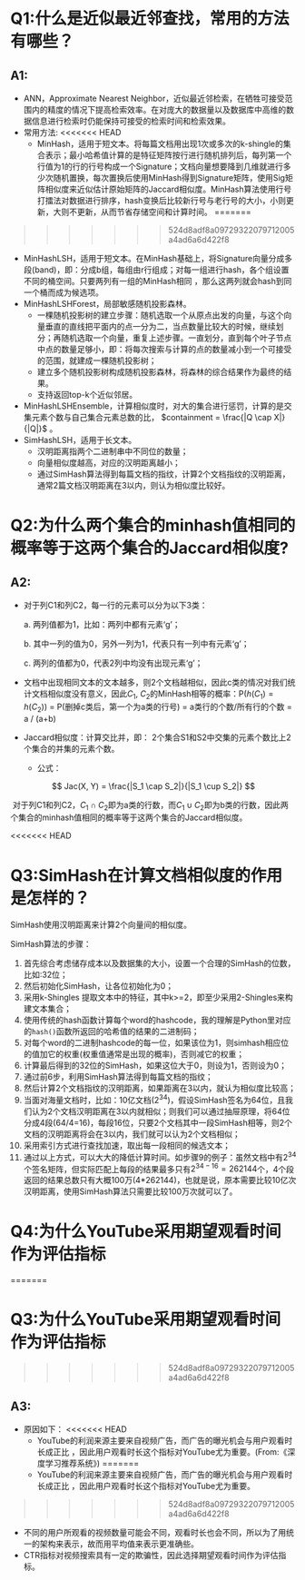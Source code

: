 # Q1:什么是近似最近邻查找，常用的方法有哪些？

## A1:

+ ANN，Approximate Nearest Neighbor，近似最近邻检索，在牺牲可接受范围内的精度的情况下提高检索效率。在对庞大的数据量以及数据库中高维的数据信息进行检索时仍能保持可接受的检索时间和检索效果。
+ 常用方法:
<<<<<<< HEAD
  + MinHash，适用于短文本。将每篇文档用出现1次或多次的k-shingle的集合表示；最小哈希值计算的是特征矩阵按行进行随机排列后，每列第一个行值为1的行的行号构成一个Signature；文档向量想要降到几维就进行多少次随机置换，每次置换后使用MinHash得到Signature矩阵，使用Sig矩阵相似度来近似估计原始矩阵的Jaccard相似度。MinHash算法使用行号打擂法对数据进行排序，hash变换后比较新行号与老行号的大小，小则更新，大则不更新，从而节省存储空间和计算时间。
=======
>>>>>>> 524d8adf8a09729322079712005a4ad6a6d422f8
  + MinHashLSH，适用于短文本。在MinHash基础上，将Signature向量分成多段(band)，即：分成b组，每组由r行组成；对每一组进行hash，各个组设置不同的桶空间。只要两列有一组的MinHash相同 ，那么这两列就会hash到同一个桶而成为候选项。
  + MinHashLSHForest，局部敏感随机投影森林。
    + 一棵随机投影树的建立步骤：随机选取一个从原点出发的向量，与这个向量垂直的直线把平面内的点一分为二，当点数量比较大的时候，继续划分；再随机选取一个向量，重复上述步骤。一直划分，直到每个叶子节点中点的数量足够小，即：将每次搜索与计算的点的数量减小到一个可接受的范围，就建成一棵随机投影树；
    + 建立多个随机投影树构成随机投影森林，将森林的综合结果作为最终的结果。
    + 支持返回top-k个近似邻居。
  + MinHashLSHEnsemble，计算相似度时，对大的集合进行惩罚，计算的是交集元素个数与自己集合元素总数的比， $containment = \frac{|Q \cap X|}{|Q|}$ 。
  + SimHashLSH，适用于长文本。
    + 汉明距离指两个二进制串中不同位的数量；
    + 向量相似度越高，对应的汉明距离越小；
    + 通过SimHash算法得到每篇文档的指纹，计算2个文档指纹的汉明距离，通常2篇文档汉明距离在3以内，则认为相似度比较好。

# Q2:为什么两个集合的minhash值相同的概率等于这两个集合的Jaccard相似度?

## A2:

+ 对于列C1和列C2，每一行的元素可以分为以下3类：
  
  a. 两列值都为1，比如：两列中都有元素‘g’；
  
  b. 其中一列的值为0，另外一列为1，代表只有一列中有元素‘g’；
  
  c. 两列的值都为0，代表2列中均没有出现元素‘g’；
  
+ 文档中出现相同文本的文本越多，则2个文档越相似，因此c类的情况对我们统计文档相似度没有意义，因此$C_1$, $C_2$的MinHash相等的概率：P($h(C_1) = h(C_2)$) = P(删掉c类后，第一个为a类的行号) = a类行的个数/所有行的个数 = a / (a+b) 

+ Jaccard相似度：计算交比并，即： 2个集合S1和S2中交集的元素个数比上2个集合的并集的元素个数。
  
  + 公式：

$$
Jac(X, Y) = \frac{|S_1 \cap S_2|}{|S_1 \cup S_2|}
$$

​	对于列C1和列C2，$C_1 \cap C_2$即为a类的行数，而$C_1 \cup C_2$即为b类的行数，因此两个集合的minhash值相同的概率等于这两个集合的Jaccard相似度。

<<<<<<< HEAD
# Q3:SimHash在计算文档相似度的作用是怎样的？

SimHash使用汉明距离来计算2个向量间的相似度。

SimHash算法的步骤：

1. 首先综合考虑储存成本以及数据集的大小，设置一个合理的SimHash的位数，比如:32位；
2. 然后初始化SimHash，让各位初始化为0；
3. 采用k-Shingles 提取文本中的特征，其中k>=2，即至少采用2-Shingles来构建文本集合；
4. 使用传统的hash函数计算每个word的hashcode，我的理解是Python里对应的`hash()`函数所返回的哈希值的结果的二进制码；
5. 对每个word的二进制hashcode的每一位，如果该位为1，则simhash相应位的值加它的权重(权重值通常是出现的概率)，否则减它的权重；
6. 计算最后得到的32位的SimHash，如果这位大于0，则设为1，否则设为0；
7. 通过前6步，利用SimHash算法得到每篇文档的指纹；
8. 然后计算2个文档指纹的汉明距离，如果距离在3以内，就认为相似度比较高；
9. 当面对海量文档时，比如：10亿文档($2^{34}$)，假设SimHash签名为64位，且我们认为2个文档汉明距离在3以内就相似；则我们可以通过抽屉原理，将64位分成4段(64/4=16)，每段16位，只要2个文档其中一段SimHash相等，则2个文档的汉明距离将会在3以内，我们就可以认为2个文档相似；
10. 采用索引方式进行查找加速，取出每一段相同的候选文本；
11. 通过以上方式，可以大大的降低计算时间。如步骤9的例子：虽然文档中有$2^{34}$个签名矩阵，但实际匹配上每段的结果最多只有$2^{34-16} = 262144$个，4个段返回的结果总数只有大概100万(4*262144)，也就是说，原本需要比较10亿次汉明距离，使用SimHash算法只需要比较100万次就可以了。

# Q4:为什么YouTube采用期望观看时间作为评估指标
=======

# Q3:为什么YouTube采用期望观看时间作为评估指标
>>>>>>> 524d8adf8a09729322079712005a4ad6a6d422f8

## A3:

+ 原因如下：
<<<<<<< HEAD
  + YouTube的利润来源主要来自视频广告，而广告的曝光机会与用户观看时长成正比 ，因此用户观看时长这个指标对YouTube尤为重要。(From:《深度学习推荐系统》)
=======
  + YouTube的利润来源主要来自视频广告，而广告的曝光机会与用户观看时长成正比 ，因此用户观看时长这个指标对YouTube尤为重要。
>>>>>>> 524d8adf8a09729322079712005a4ad6a6d422f8
  + 不同的用户所观看的视频数量可能会不同，观看时长也会不同，所以为了用统一的架构来表示，故而用平均值来表示更准确些。
  + CTR指标对视频搜索具有一定的欺骗性，因此选择期望观看时间作为评估指标。

